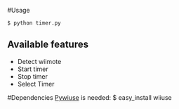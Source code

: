 

#Usage

    $ python timer.py

## Available features
 * Detect wiimote
 * Start timer
 * Stop timer
 * Select Timer
 
#Dependencies
[Pywiuse]( http://code.google.com/p/pywiiuse/) is needed:
   $ easy_install wiiuse



